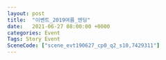 ```yaml
---
layout: post
title:  "이벤트_2019여름_엔딩"
date:   2021-06-27 08:00:00 +0000
categories: Event
Tags: Story Event
SceneCode: ["scene_evt190627_cp0_q2_s10,7429311"]
---
```

